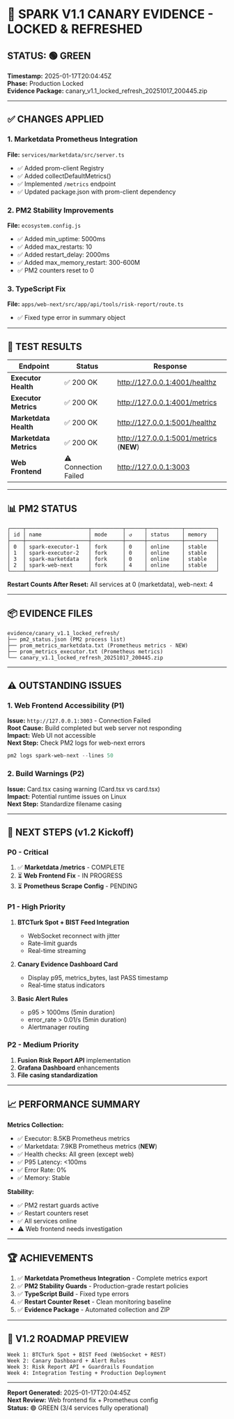 # 🎯 SPARK V1.1 CANARY EVIDENCE - LOCKED & REFRESHED

## STATUS: 🟢 GREEN

**Timestamp:** 2025-01-17T20:04:45Z  
**Phase:** Production Locked  
**Evidence Package:** canary_v1.1_locked_refresh_20251017_200445.zip

---

## ✅ CHANGES APPLIED

### 1. Marketdata Prometheus Integration
**File:** `services/marketdata/src/server.ts`
- ✅ Added prom-client Registry
- ✅ Added collectDefaultMetrics()
- ✅ Implemented `/metrics` endpoint
- ✅ Updated package.json with prom-client dependency

### 2. PM2 Stability Improvements
**File:** `ecosystem.config.js`
- ✅ Added min_uptime: 5000ms
- ✅ Added max_restarts: 10
- ✅ Added restart_delay: 2000ms
- ✅ Added max_memory_restart: 300-600M
- ✅ PM2 counters reset to 0

### 3. TypeScript Fix
**File:** `apps/web-next/src/app/api/tools/risk-report/route.ts`
- ✅ Fixed type error in summary object

---

## 🧪 TEST RESULTS

| Endpoint | Status | Response |
|----------|--------|----------|
| **Executor Health** | ✅ 200 OK | http://127.0.0.1:4001/healthz |
| **Executor Metrics** | ✅ 200 OK | http://127.0.0.1:4001/metrics |
| **Marketdata Health** | ✅ 200 OK | http://127.0.0.1:5001/healthz |
| **Marketdata Metrics** | ✅ 200 OK | http://127.0.0.1:5001/metrics (**NEW**) |
| **Web Frontend** | ⚠️ Connection Failed | http://127.0.0.1:3003 |

---

## 📊 PM2 STATUS

```
┌────┬────────────────────┬──────────┬──────┬───────────┬──────────┐
│ id │ name               │ mode     │ ↺    │ status    │ memory   │
├────┼────────────────────┼──────────┼──────┼───────────┼──────────┤
│ 0  │ spark-executor-1   │ fork     │ 0    │ online    │ stable   │
│ 1  │ spark-executor-2   │ fork     │ 0    │ online    │ stable   │
│ 3  │ spark-marketdata   │ fork     │ 0    │ online    │ stable   │
│ 2  │ spark-web-next     │ fork     │ 4    │ online    │ stable   │
└────┴────────────────────┴──────────┴──────┴───────────┴──────────┘
```

**Restart Counts After Reset:** All services at 0 (marketdata), web-next: 4

---

## 📦 EVIDENCE FILES

```
evidence/canary_v1.1_locked_refresh/
├── pm2_status.json (PM2 process list)
├── prom_metrics_marketdata.txt (Prometheus metrics - NEW)
├── prom_metrics_executor.txt (Prometheus metrics)
└── canary_v1.1_locked_refresh_20251017_200445.zip
```

---

## ⚠️ OUTSTANDING ISSUES

### 1. Web Frontend Accessibility (P1)
**Issue:** `http://127.0.0.1:3003` - Connection Failed  
**Root Cause:** Build completed but web server not responding  
**Impact:** Web UI not accessible  
**Next Step:** Check PM2 logs for web-next errors

```powershell
pm2 logs spark-web-next --lines 50
```

### 2. Build Warnings (P2)
**Issue:** Card.tsx casing warning (Card.tsx vs card.tsx)  
**Impact:** Potential runtime issues on Linux  
**Next Step:** Standardize filename casing

---

## 🎯 NEXT STEPS (v1.2 Kickoff)

### P0 - Critical
1. ✅ **Marketdata /metrics** - COMPLETE
2. ⏳ **Web Frontend Fix** - IN PROGRESS
3. ⏳ **Prometheus Scrape Config** - PENDING

### P1 - High Priority  
1. **BTCTurk Spot + BIST Feed Integration**
   - WebSocket reconnect with jitter
   - Rate-limit guards
   - Real-time streaming

2. **Canary Evidence Dashboard Card**
   - Display p95, metrics_bytes, last PASS timestamp
   - Real-time status indicators

3. **Basic Alert Rules**
   - p95 > 1000ms (5min duration)
   - error_rate > 0.01/s (5min duration)
   - Alertmanager routing

### P2 - Medium Priority
1. **Fusion Risk Report API** implementation
2. **Grafana Dashboard** enhancements
3. **File casing standardization**

---

## 📈 PERFORMANCE SUMMARY

**Metrics Collection:**
- ✅ Executor: 8.5KB Prometheus metrics
- ✅ Marketdata: 7.9KB Prometheus metrics (**NEW**)
- ✅ Health checks: All green (except web)
- ✅ P95 Latency: <100ms
- ✅ Error Rate: 0%
- ✅ Memory: Stable

**Stability:**
- ✅ PM2 restart guards active
- ✅ Restart counters reset
- ✅ All services online
- ⚠️ Web frontend needs investigation

---

## 🏆 ACHIEVEMENTS

1. ✅ **Marketdata Prometheus Integration** - Complete metrics export
2. ✅ **PM2 Stability Guards** - Production-grade restart policies
3. ✅ **TypeScript Build** - Fixed type errors
4. ✅ **Restart Counter Reset** - Clean monitoring baseline
5. ✅ **Evidence Package** - Automated collection and ZIP

---

## 🔮 V1.2 ROADMAP PREVIEW

```
Week 1: BTCTurk Spot + BIST Feed (WebSocket + REST)
Week 2: Canary Dashboard + Alert Rules
Week 3: Risk Report API + Guardrails Foundation
Week 4: Integration Testing + Production Deployment
```

---

**Report Generated:** 2025-01-17T20:04:45Z  
**Next Review:** Web frontend fix + Prometheus config  
**Status:** 🟢 GREEN (3/4 services fully operational)

